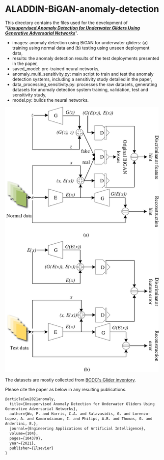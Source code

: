 # ALADDIN-BiGAN-anomaly-detection

This directory contains the files used for the development of "[**_Unsupervised Anomaly Detection for Underwater Gliders Using Generative Adversarial Networks_**](https://doi.org/10.1016/j.engappai.2021.104379)".
* images: anomaly detection using BiGAN for underwater gliders: (a) training using normal data and (b) testing using unseen deployment data,
* results: the anomaly detection results of the test deployments presented in the paper,
* saved_model: pre-trained neural networks,
* anomaly_multi_sensitivity.py: main script to train and test the anomaly detection systems, including a sensitivity study detailed in the paper,
* data_processing_sensitivity.py: processes the raw datasets, generating datasets for anomaly detection system training, validation, test and sensitivity study,
* model.py: builds the neural networks.


<img src=/images/gan_anomaly.png width="500" title="Anomaly detection using BiGAN for underwater gliders:  (a) training using normal data and (b)testing using unseen deployment data.">

The datasets are mostly collected from [BODC's Glider inventory](https://www.bodc.ac.uk/data/bodc_database/gliders/).

Please cite the paper as below in any resulting publications.
```
@article{wu2021anomaly,
  title={Unsupervised Anomaly Detection for Underwater Gliders Using Generative Adversarial Networks},
  author={Wu, P. and Harris, C.A. and Salavasidis, G. and Lorenzo-Lopez, A. and Kamarudzaman, I. and Philips, A.B. and Thomas, G. and Anderlini, E.},
  journal={Engineering Applications of Artificial Intelligence},
  volume={104},
  pages={104379},
  year={2021},
  publisher={Elsevier}
}
```
